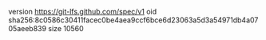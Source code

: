 version https://git-lfs.github.com/spec/v1
oid sha256:8c0586c30411facec0be4aea9ccf6bce6d23063a5d3a54971db4a0705aeeb839
size 10560
